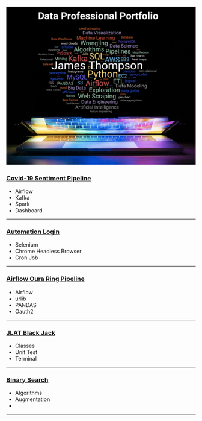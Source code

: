![JLAT_Word_Cloud](img/data_professional_portflio.png)
### [Covid-19 Sentiment Pipeline](https://github.com/jlat07/DataZCW-Final-Project/tree/dev)   

- Airflow  
- Kafka  
- Spark  
- Dashboard  
  

---
### [Automation Login](https://github.com/jlat07/Automation-Login)  
  
- Selenium  
- Chrome Headless Browser  
- Cron Job   

---
### [Airflow Oura Ring Pipeline](https://github.com/jlat07/airflow_home)  

- Airflow  
- urlib 
- PANDAS  
- Oauth2  
  

---
### [JLAT Black Jack](https://github.com/jlat07/PythonFundamentals.Labs.BlackJack)   
  
- Classes  
- Unit Test  
- Terminal 
  

---
### [Binary Search](https://github.com/jlat07/PythonFundamentals.Exercises.Algos)   

- Algorithms 
- Augmentation
- 

---
<!-- ### [Future Project]()  
![Image](src)  
  
-   -->
